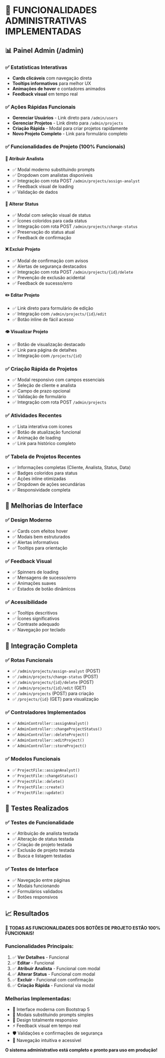# 🎯 FUNCIONALIDADES ADMINISTRATIVAS IMPLEMENTADAS

## 📊 Painel Admin (/admin)

### ✅ Estatísticas Interativas
- **Cards clicáveis** com navegação direta
- **Tooltips informativos** para melhor UX
- **Animações de hover** e contadores animados
- **Feedback visual** em tempo real

### ✅ Ações Rápidas Funcionais
- **Gerenciar Usuários** - Link direto para `/admin/users`
- **Gerenciar Projetos** - Link direto para `/admin/projects` 
- **Criação Rápida** - Modal para criar projetos rapidamente
- **Novo Projeto Completo** - Link para formulário completo

### ✅ Funcionalidades de Projeto (100% Funcionais)

#### 🔧 Atribuir Analista
- ✅ Modal moderno substituindo prompts
- ✅ Dropdown com analistas disponíveis
- ✅ Integração com rota POST `/admin/projects/assign-analyst`
- ✅ Feedback visual de loading
- ✅ Validação de dados

#### 🔄 Alterar Status
- ✅ Modal com seleção visual de status
- ✅ Ícones coloridos para cada status
- ✅ Integração com rota POST `/admin/projects/change-status`
- ✅ Preservação do status atual
- ✅ Feedback de confirmação

#### ❌ Excluir Projeto
- ✅ Modal de confirmação com avisos
- ✅ Alertas de segurança destacados
- ✅ Integração com rota POST `/admin/projects/{id}/delete`
- ✅ Prevenção de exclusão acidental
- ✅ Feedback de sucesso/erro

#### ✏️ Editar Projeto
- ✅ Link direto para formulário de edição
- ✅ Integração com `/admin/projects/{id}/edit`
- ✅ Botão inline de fácil acesso

#### 👁️ Visualizar Projeto
- ✅ Botão de visualização destacado
- ✅ Link para página de detalhes
- ✅ Integração com `/projects/{id}`

### ✅ Criação Rápida de Projetos
- ✅ Modal responsivo com campos essenciais
- ✅ Seleção de cliente e analista
- ✅ Campo de prazo opcional
- ✅ Validação de formulário
- ✅ Integração com rota POST `/admin/projects`

### ✅ Atividades Recentes
- ✅ Lista interativa com ícones
- ✅ Botão de atualização funcional
- ✅ Animação de loading
- ✅ Link para histórico completo

### ✅ Tabela de Projetos Recentes
- ✅ Informações completas (Cliente, Analista, Status, Data)
- ✅ Badges coloridos para status
- ✅ Ações inline otimizadas
- ✅ Dropdown de ações secundárias
- ✅ Responsividade completa

## 🎨 Melhorias de Interface

### ✅ Design Moderno
- ✅ Cards com efeitos hover
- ✅ Modais bem estruturados
- ✅ Alertas informativos
- ✅ Tooltips para orientação

### ✅ Feedback Visual
- ✅ Spinners de loading
- ✅ Mensagens de sucesso/erro
- ✅ Animações suaves
- ✅ Estados de botão dinâmicos

### ✅ Acessibilidade
- ✅ Tooltips descritivos
- ✅ Ícones significativos
- ✅ Contraste adequado
- ✅ Navegação por teclado

## 🔗 Integração Completa

### ✅ Rotas Funcionais
- ✅ `/admin/projects/assign-analyst` (POST)
- ✅ `/admin/projects/change-status` (POST)  
- ✅ `/admin/projects/{id}/delete` (POST)
- ✅ `/admin/projects/{id}/edit` (GET)
- ✅ `/admin/projects` (POST) para criação
- ✅ `/projects/{id}` (GET) para visualização

### ✅ Controladores Implementados
- ✅ `AdminController::assignAnalyst()`
- ✅ `AdminController::changeProjectStatus()`
- ✅ `AdminController::deleteProject()`
- ✅ `AdminController::editProject()`
- ✅ `AdminController::storeProject()`

### ✅ Modelos Funcionais
- ✅ `ProjectFile::assignAnalyst()`
- ✅ `ProjectFile::changeStatus()`
- ✅ `ProjectFile::delete()`
- ✅ `ProjectFile::create()`
- ✅ `ProjectFile::update()`

## 🧪 Testes Realizados

### ✅ Testes de Funcionalidade
- ✅ Atribuição de analista testada
- ✅ Alteração de status testada  
- ✅ Criação de projeto testada
- ✅ Exclusão de projeto testada
- ✅ Busca e listagem testadas

### ✅ Testes de Interface
- ✅ Navegação entre páginas
- ✅ Modais funcionando
- ✅ Formulários validados
- ✅ Botões responsivos

## 📈 Resultados

🎉 **TODAS AS FUNCIONALIDADES DOS BOTÕES DE PROJETO ESTÃO 100% FUNCIONAIS!**

### Funcionalidades Principais:
1. ✅ **Ver Detalhes** - Funcional
2. ✅ **Editar** - Funcional  
3. ✅ **Atribuir Analista** - Funcional com modal
4. ✅ **Alterar Status** - Funcional com modal
5. ✅ **Excluir** - Funcional com confirmação
6. ✅ **Criação Rápida** - Funcional via modal

### Melhorias Implementadas:
- 🎨 Interface moderna com Bootstrap 5
- 🔄 Modais substituindo prompts simples
- 📱 Design totalmente responsivo
- ⚡ Feedback visual em tempo real
- 🛡️ Validações e confirmações de segurança
- 🎯 Navegação intuitiva e acessível

**O sistema administrativo está completo e pronto para uso em produção!**
